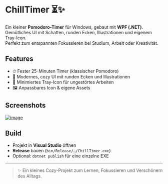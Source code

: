 

# ChillTimer ⏳✨

Ein kleiner **Pomodoro-Timer** für Windows, gebaut mit **WPF (.NET)**.  
Gemütliches UI mit Schatten, runden Ecken, Illustrationen und eigenem Tray-Icon.  
Perfekt zum entspannten Fokussieren bei Studium, Arbeit oder Kreativität.  

## Features
- ⏱ Fester 25-Minuten Timer (klassischer Pomodoro)
- 🎨 Modernes, cozy UI mit runden Ecken und Illustrationen
- 🌙 Minimiertes Tray-Icon für ungestörtes Arbeiten
- 🖼 Anpassbares Icon & eigene Assets

## Screenshots
<a href="https://imgbb.com/"><img src="https://i.ibb.co/YFZW3fH8/image.png" alt="image" border="0"></a>

## Build
- Projekt in **Visual Studio** öffnen
- **Release** bauen (`bin/Release/…/ChillTimer.exe`)
- Optional: `dotnet publish` für eine einzelne EXE

---

> ✨ Ein kleines Cozy-Projekt zum Lernen, Fokussieren und Verschönern des Alltags.
